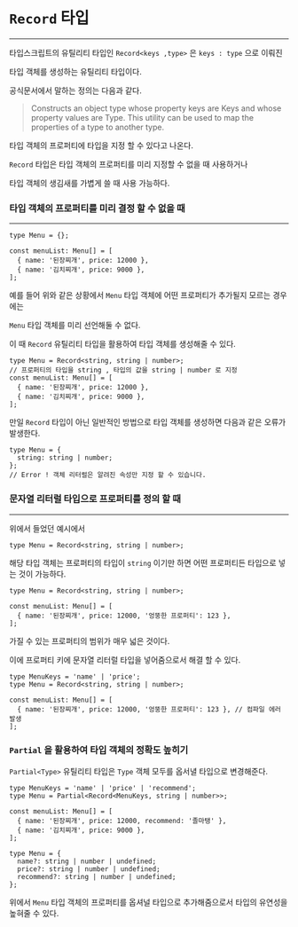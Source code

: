 # `Record` 타입

---

타입스크립트의 유틸리티 타입인 `Record<keys ,type>` 은 `keys : type` 으로 이뤄진

타입 객체를 생성하는 유틸리티 타입이다.

공식문서에서 말하는 정의는 다음과 같다.

> Constructs an object type whose property keys are Keys and whose property values are Type. This utility can be used to map the properties of a type to another type.

타입 객체의 프로퍼티에 타입을 지정 할 수 있다고 나온다.

`Record` 타입은 타입 객체의 프로퍼티를 미리 지정할 수 없을 때 사용하거나

타입 객체의 생김새를 가볍게 쓸 때 사용 가능하다.

### 타입 객체의 프로퍼티를 미리 결정 할 수 없을 때

---

```tsx
type Menu = {};

const menuList: Menu[] = [
  { name: '된장찌개', price: 12000 },
  { name: '김치찌개', price: 9000 },
];
```

예를 들어 위와 같은 상황에서 `Menu` 타입 객체에 어떤 프로퍼티가 추가될지 모르는 경우에는

`Menu` 타입 객체를 미리 선언해둘 수 없다.

이 때 `Record` 유틸리티 타입을 활용하여 타입 객체를 생성해줄 수 있다.

```tsx
type Menu = Record<string, string | number>;
// 프로퍼티의 타입을 string , 타입의 값을 string | number 로 지정
const menuList: Menu[] = [
  { name: '된장찌개', price: 12000 },
  { name: '김치찌개', price: 9000 },
];
```

만일 `Record` 타입이 아닌 일반적인 방법으로 타입 객체를 생성하면 다음과 같은 오류가 발생한다.

```tsx
type Menu = {
  string: string | number;
};
// Error ! 객체 리터럴은 알려진 속성만 지정 할 수 있습니다.
```

### 문자열 리터럴 타입으로 프로퍼티를 정의 할 때

---

위에서 들었던 예시에서

```tsx
type Menu = Record<string, string | number>;
```

해당 타입 객체는 프로퍼티의 타입이 `string` 이기만 하면 어떤 프로퍼티든 타입으로 넣는 것이 가능하다.

```tsx
type Menu = Record<string, string | number>;

const menuList: Menu[] = [
  { name: '된장찌개', price: 12000, '엉뚱한 프로퍼티': 123 },
];
```

가질 수 있는 프로퍼티의 범위가 매우 넓은 것이다.

이에 프로퍼티 키에 문자열 리터럴 타입을 넣어줌으로서 해결 할 수 있다.

```tsx
type MenuKeys = 'name' | 'price';
type Menu = Record<string, string | number>;

const menuList: Menu[] = [
  { name: '된장찌개', price: 12000, '엉뚱한 프로퍼티': 123 }, // 컴파일 에러 발생
];
```

### `Partial` 을 활용하여 타입 객체의 정확도 높히기

`Partial<Type>` 유틸리티 타입은 `Type` 객체 모두를 옵서녈 타입으로 변경해준다.

```tsx
type MenuKeys = 'name' | 'price' | 'recommend';
type Menu = Partial<Record<MenuKeys, string | number>>;

const menuList: Menu[] = [
  { name: '된장찌개', price: 12000, recommend: '졸마탱' },
  { name: '김치찌개', price: 9000 },
];
```

```tsx
type Menu = {
  name?: string | number | undefined;
  price?: string | number | undefined;
  recommend?: string | number | undefined;
};
```

위에서 `Menu` 타입 객체의 프로퍼티를 옵셔널 타입으로 추가해줌으로서 타입의 유연성을 높혀줄 수 있다.
